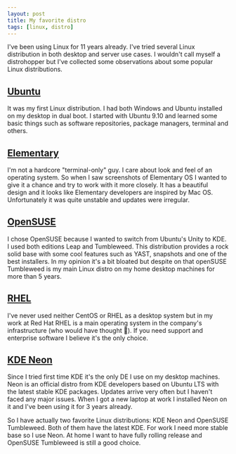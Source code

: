 ```yaml
---
layout: post
title: My favorite distro
tags: [linux, distro]
---
```

I've been using Linux for 11 years already. I've tried several Linux distribution in both desktop
and server use cases. I wouldn't call myself a distrohopper but I've collected some observations
about some popular Linux distributions.

## [Ubuntu](https://ubuntu.com)

It was my first Linux distribution. I had both Windows and Ubuntu installed on my desktop in dual
boot. I started with Ubuntu 9.10 and learned some basic things such as software repositories,
package managers, terminal and others.

## [Elementary](https://elementary.io)

I'm not a hardcore "terminal-only" guy. I care about look and feel of an operating system. So when
I saw screenshots of Elementary OS I wanted to give it a chance and try to work with it more
closely. It has a beautiful design and it looks like Elementary developers are inspired by Mac OS.
Unfortunately it was quite unstable and updates were irregular.

## [OpenSUSE](https://www.opensuse.org/)

I chose OpenSUSE because I wanted to switch from Ubuntu's Unity to KDE. I used both editions
Leap and Tumbleweed. This distribution provides a rock solid base with some cool features such as
YAST, snapshots and one of the best installers. In my opinion it's a bit bloated but despite on that
openSUSE Tumbleweed is my main Linux distro on my home desktop machines for more than 5 years.

## [RHEL](https://www.redhat.com/en/technologies/linux-platforms/enterprise-linux)

I've never used neither CentOS or RHEL as a desktop system but in my work at Red Hat RHEL is a main
operating system in the company's infrastructure (who would have thought 🙂). If you need support
and enterprise software I believe it's the only choice.

## [KDE Neon](https://neon.kde.org/)

Since I tried first time KDE it's the only DE I use on my desktop machines. Neon is an official
distro from KDE developers based on Ubuntu LTS with the latest stable KDE packages. Updates arrive
very often but I haven't faced any major issues. When I got a new laptop at work I installed Neon
on it and I've been using it for 3 years already.

So I have actually two favorite Linux distributions: KDE Neon and OpenSUSE Tumbleweed. Both of them
have the latest KDE. For work I need more stable base so I use Neon. At home I want to have fully
rolling release and OpenSUSE Tumbleweed is still a good choice.
